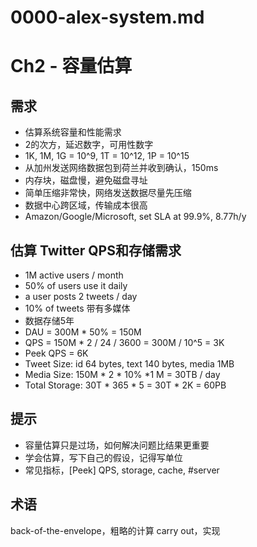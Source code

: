 # 0000-alex-system.md

# Ch2 - 容量估算

## 需求
- 估算系统容量和性能需求
- 2的次方，延迟数字，可用性数字
- 1K, 1M, 1G = 10^9, 1T = 10^12, 1P = 10^15
- 从加州发送网络数据包到荷兰并收到确认，150ms
- 内存块，磁盘慢，避免磁盘寻址
- 简单压缩非常快，网络发送数据尽量先压缩
- 数据中心跨区域，传输成本很高
- Amazon/Google/Microsoft, set SLA at 99.9%, 8.77h/y

## 估算 Twitter QPS和存储需求
- 1M active users / month
- 50% of users use it daily
- a user posts 2 tweets / day
- 10% of tweets 带有多媒体
- 数据存储5年
- DAU = 300M * 50% = 150M
- QPS = 150M * 2 / 24 / 3600 = 300M / 10^5 = 3K
- Peek QPS = 6K
- Tweet Size: id 64 bytes, text 140 bytes, media 1MB
- Media Size: 150M * 2 * 10% *1 M = 30TB / day
- Total Storage: 30T * 365 * 5 = 30T * 2K = 60PB

## 提示
- 容量估算只是过场，如何解决问题比结果更重要
- 学会估算，写下自己的假设，记得写单位
- 常见指标，[Peek] QPS, storage, cache, #server

## 术语
back-of-the-envelope，粗略的计算
carry out，实现
